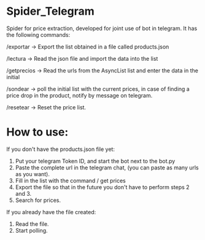 
# Spider_Telegram
Spider for price extraction, developed for joint use of bot in telegram.
It has the following commands:

/exportar -> Export the list obtained in a file called products.json


/lectura -> Read the json file and import the data into the list


/getprecios -> Read the urls from the AsyncList list and enter the data in the initial


/sondear -> poll the initial list with the current prices, in case of finding a price drop in the product, notify by message on telegram.


/resetear -> Reset the price list.


# How to use:
If you don't have the products.json file yet:
  1. Put your telegram Token ID, and start the bot next to the bot.py
  2. Paste the complete url in the telegram chat, (you can paste as many urls as you want).
  3. Fill in the list with the command / get prices
  4. Export the file so that in the future you don't have to perform steps 2 and 3.
  5. Search for prices.


If you already have the file created:
  1. Read the file.
  2. Start polling.
